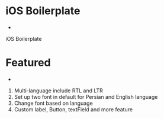 # iOS Boilerplate
-
iOS Boilerplate

# Featured
-
1. Multi-language include RTL and LTR
2. Set up two font in default for Persian and English language
3. Change font based on language
4. Custom label, Button, textField and more feature



